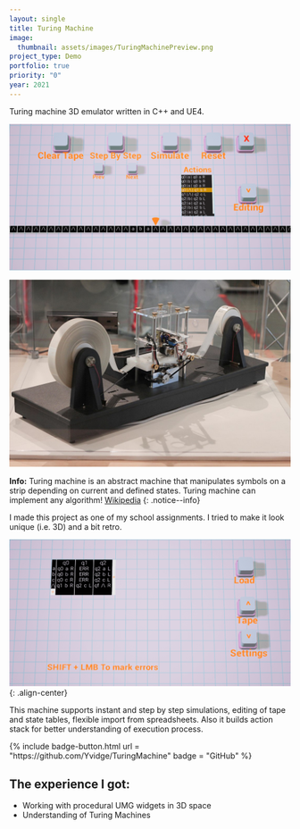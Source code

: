 ```yaml
---
layout: single
title: Turing Machine
image:
  thumbnail: assets/images/TuringMachinePreview.png
project_type: Demo
portfolio: true
priority: "0"
year: 2021
---
```

Turing machine 3D emulator written in C++ and UE4.

![TuringMachine](/assets/images/TuringMachine02.png)

![TuringMachine](/assets/images/TuringMachineModelDavey.jpg)

**Info:** Turing machine is an abstract machine that manipulates symbols on a strip depending on current and defined states. Turing machine can implement any algorithm! [Wikipedia](https://en.wikipedia.org/wiki/Turing_machine#:~:text=A%20Turing%20machine%20is%20a,A%20physical%20Turing%20machine%20model.)
{: .notice--info}

I made this project as one of my school assignments. I tried to make it look unique (i.e. 3D) and a bit retro.

![TuringMachine](/assets/images/TuringMachine01.png){: .align-center}

This machine supports instant and step by step simulations, editing of tape and state tables, flexible import from spreadsheets. Also it builds action stack for better understanding of execution process.

<div class = "badge-box">
  {% include badge-button.html url = "https://github.com/Yvidge/TuringMachine" badge = "GitHub" %}
</div>

## The experience I got:
- Working with procedural UMG widgets in 3D space
- Understanding of Turing Machines